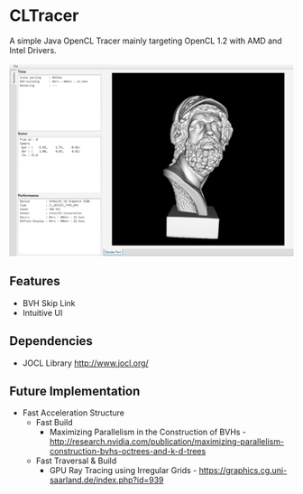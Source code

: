 # CLTracer

A simple Java OpenCL Tracer mainly targeting OpenCL 1.2 with AMD and Intel Drivers. 

![Alt text](screenshot.png?raw=true "Title")

## Features

* BVH Skip Link
* Intuitive UI

## Dependencies

* JOCL Library http://www.jocl.org/

## Future Implementation

* Fast Acceleration Structure 
  - Fast Build
    - Maximizing Parallelism in the Construction of BVHs - http://research.nvidia.com/publication/maximizing-parallelism-construction-bvhs-octrees-and-k-d-trees
  - Fast Traversal & Build
    - GPU Ray Tracing using Irregular Grids - https://graphics.cg.uni-saarland.de/index.php?id=939
